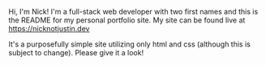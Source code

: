 Hi, I'm Nick! I'm a full-stack web developer with two first names and this is the README for my personal portfolio site. My site can be found live at https://nicknotjustin.dev

It's a purposefully simple site utilizing only html and css (although this is subject to change). Please give it a look!
